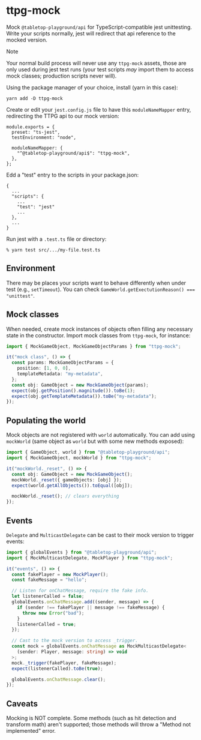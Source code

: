# ttpg-mock

Mock `@tabletop-playground/api` for TypeScript-compatible jest unittesting. Write your scripts normally, jest will redirect that api reference to the mocked version.

> [!Note]
> Your normal build process will never use any `ttpg-mock` assets, those are only used during jest test runs (your test scripts _may_ import them to access mock classes; production scripts never will).

Using the package manager of your choice, install (yarn in this case):

```
yarn add -D ttpg-mock
```

Create or edit your `jest.config.js` file to have this `moduleNameMapper` entry, redirecting the TTPG api to our mock version:

```
module.exports = {
  preset: "ts-jest",
  testEnvironment: "node",

  moduleNameMapper: {
    "^@tabletop-playground/api$": "ttpg-mock",
  },
};
```

Edd a "test" entry to the scripts in your package.json:

```
{
  ...
  "scripts": {
    ...
    "test": "jest"
    ...
  },
  ...
}
```

Run jest with a `.test.ts` file or directory:

```
% yarn test src/.../my-file.test.ts
```

## Environment

There may be places your scripts want to behave differently when under test (e.g., `setTimeout`). You can check `GameWorld.getExectutionReason() === "unittest"`.

## Mock classes

When needed, create mock instances of objects often filling any necessary state in the constructor. Import mock classes from `ttpg-mock`, for instance:

```typescript
import { MockGameObject, MockGameObjectParams } from "ttpg-mock";

it("mock class", () => {
  const params: MockGameObjectParams = {
    position: [1, 0, 0],
    templateMetadata: "my-metadata",
  };
  const obj: GameObject = new MockGameObject(params);
  expect(obj.getPosition().magnitude()).toBe(1);
  expect(obj.getTemplateMetadata()).toBe("my-metadata");
});
```

## Populating the world

Mock objects are not registered with `world` automatically. You can add using `mockWorld` (same object as `world` but with some new methods exposed):

```typescript
import { GameObject, world } from "@tabletop-playground/api";
import { MockGameObject, mockWorld } from "ttpg-mock";

it("mockWorld._reset", () => {
  const obj: GameObject = new MockGameObject();
  mockWorld._reset({ gameObjects: [obj] });
  expect(world.getAllObjects()).toEqual([obj]);

  mockWorld._reset(); // clears everything
});
```

## Events

`Delegate` and `MulticastDelegate` can be cast to their mock version to trigger events:

```typescript
import { globalEvents } from "@tabletop-playground/api";
import { MockMulticastDelegate, MockPlayer } from "ttpg-mock";

it("events", () => {
  const fakePlayer = new MockPlayer();
  const fakeMessage = "hello";

  // Listen for onChatMessage, require the fake info.
  let listenerCalled = false;
  globalEvents.onChatMessage.add((sender, message) => {
    if (sender !== fakePlayer || message !== fakeMessage) {
      throw new Error("bad");
    }
    listenerCalled = true;
  });

  // Cast to the mock version to access _trigger.
  const mock = globalEvents.onChatMessage as MockMulticastDelegate<
    (sender: Player, message: string) => void
  >;
  mock._trigger(fakePlayer, fakeMessage);
  expect(listenerCalled).toBe(true);

  globalEvents.onChatMessage.clear();
});
```

## Caveats

Mocking is NOT complete. Some methods (such as hit detection and transform math) aren't supported; those methods will throw a "Method not implemented" error.

